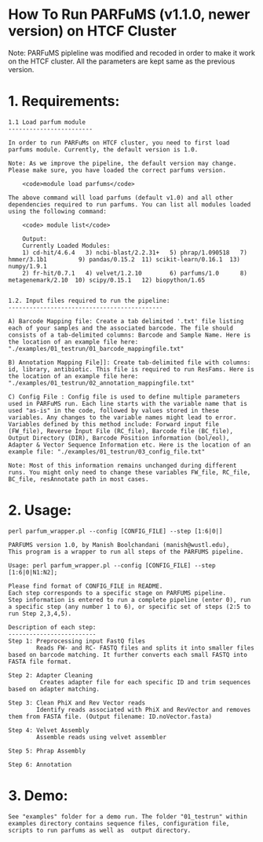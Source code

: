 
# How To Run PARFuMS (v1.1.0, newer version) on HTCF Cluster   #
Note: PARFuMS pipleline was modified and recoded in order to make it work on the HTCF cluster. All the parameters are kept same as the previous version. 

# 1. Requirements: 

	1.1 Load parfum module
	------------------------

	In order to run PARFuMs on HTCF cluster, you need to first load parfums module. Currently, the default version is 1.0. 

	Note: As we improve the pipeline, the default version may change. Please make sure, you have loaded the correct parfums version.

		<code>module load parfums</code>

	The above command will load parfums (default v1.0) and all other dependencies required to run parfums. You can list all modules loaded using the following command:

 		<code> module list</code>

		Output:
		Currently Loaded Modules:
  		1) cd-hit/4.6.4   3) ncbi-blast/2.2.31+   5) phrap/1.090518   7) hmmer/3.1b1         9) pandas/0.15.2  11) scikit-learn/0.16.1  13) numpy/1.9.1
  		2) fr-hit/0.7.1   4) velvet/1.2.10        6) parfums/1.0      8) metagenemark/2.10  10) scipy/0.15.1   12) biopython/1.65 

	
	1.2. Input files required to run the pipeline:
	--------------------------------------------

	A) Barcode Mapping file: Create a tab delimited '.txt' file listing each of your samples and the associated barcode. The file should consists of a tab-delimited columns: Barcode and Sample Name. Here is the location of an example file here: "./examples/01_testrun/01_barcode_mappingfile.txt"
	
	B) Annotation Mapping File]]: Create tab-delimited file with columns: id, library, antibiotic. This file is required to run ResFams. Here is the location of an example file here: "./examples/01_testrun/02_annotation_mappingfile.txt"
	
	C) Config File : Config file is used to define multiple parameters used in PARFuMS run. Each line starts with the variable name that is used "as-is" in the code, followed by values stored in these variables. Any changes to the variable names might lead to error. Variables defined by this method include: Forward input file (FW_file), Reverse Input File (RC_file), Barcode file (BC_file), Output Directory (DIR), Barcode Position information (bol/eol), Adapter & Vector Sequence Information etc. Here is the location of an example file: "./examples/01_testrun/03_config_file.txt"
 
	Note: Most of this information remains unchanged during different runs. You might only need to change these variables FW_file, RC_file, BC_file, resAnnotate path in most cases.


# 2. Usage: 


	perl parfum_wrapper.pl --config [CONFIG_FILE] --step [1:6|0|]  

 	PARFUMS version 1.0, by Manish Boolchandani (manish@wustl.edu),
 	This program is a wrapper to run all steps of the PARFUMS pipeline.

 	Usage: perl parfum_wrapper.pl --config [CONFIG_FILE] --step [1:6|0|N1:N2];

 	Please find format of CONFIG_FILE in README.
 	Each step corresponds to a specific stage on PARFUMS pipeline.
 	Step information is entered to run a complete pipeline (enter 0), run a specific step (any number 1 to 6), or specific set of steps (2:5 to run Step 2,3,4,5).

 	Description of each step:
	-------------------------
 	Step 1: Preprocessing input FastQ files
			Reads FW- and RC- FASTQ files and splits it into smaller files based on barcode matching. It further converts each small FASTQ into FASTA file format.
 	
	Step 2: Adapter Cleaning
			 Creates adapter file for each specific ID and trim sequences based on adapter matching.
	
	Step 3: Clean PhiX and Rev Vector reads
			Identify reads associated with PhiX and RevVector and removes them from FASTA file. (Output filename: ID.noVector.fasta)
 	
	Step 4: Velvet Assembly
			Assemble reads using velvet assembler

 	Step 5: Phrap Assembly

 	Step 6: Annotation



# 3. Demo: 

	See "examples" folder for a demo run. The folder "01_testrun" within examples directory contains sequence files, configuration file, scripts to run parfums as well as  output directory. 

